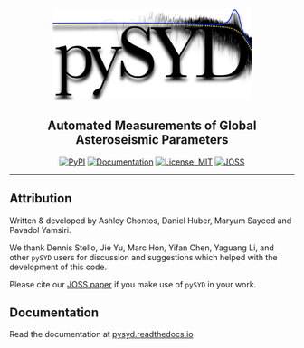 <div align="center">
<img src="docs/figures/latex.png" width="70%">

## **Automated Measurements of Global Asteroseismic Parameters**

[![PyPI](https://badge.fury.io/py/pysyd.svg)](https://badge.fury.io/py/pysyd)
[![Documentation](https://readthedocs.org/projects/pysyd/badge/?version=latest)](https://pysyd.readthedocs.io/en/latest/?badge=latest)
[![License: MIT](https://img.shields.io/badge/License-MIT-orange.svg)](https://opensource.org/licenses/MIT)
[![JOSS](https://joss.theoj.org/papers/6465a9dd3141c207175f200c7f891f1e/status.svg)](https://joss.theoj.org/papers/6465a9dd3141c207175f200c7f891f1e)

</div>

--------------------------------------------------------------------------------

## Attribution

Written & developed by Ashley Chontos, Daniel Huber, Maryum Sayeed and Pavadol Yamsiri.

We thank Dennis Stello, Jie Yu, Marc Hon, Yifan Chen, Yaguang Li, and other `pySYD` users for 
discussion and suggestions which helped with the development of this code.

Please cite our [JOSS paper](https://arxiv.org/abs/2108.00582) if you make use of `pySYD` in your work.

## Documentation

Read the documentation at [pysyd.readthedocs.io](https://pysyd.readthedocs.io)
